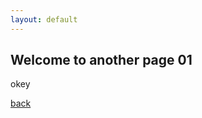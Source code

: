 ```yaml
---
layout: default
---
```


## Welcome to another page 01
<amp-img width="640" height="400" layout="responsive" src="https://eftyp.github.io/public/logo.png"></amp-img>
okey

[back](./)

